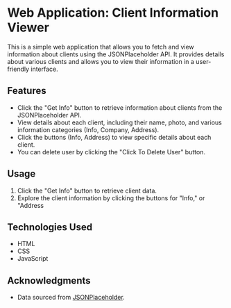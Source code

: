 # Web Application: Client Information Viewer

This is a simple web application that allows you to fetch and view information about clients using the JSONPlaceholder API. It provides details about various clients and allows you to view their information in a user-friendly interface.

## Features

- Click the "Get Info" button to retrieve information about clients from the JSONPlaceholder API.
- View details about each client, including their name, photo, and various information categories (Info, Company, Address).
- Click the buttons (Info, Address) to view specific details about each client.
- You can delete user by clicking the "Click To Delete User" button.

## Usage

1. Click the "Get Info" button to retrieve client data.
2. Explore the client information by clicking the buttons for "Info," or "Address

## Technologies Used

- HTML
- CSS
- JavaScript

## Acknowledgments

- Data sourced from [JSONPlaceholder]((https://randomuser.me/api/)).
